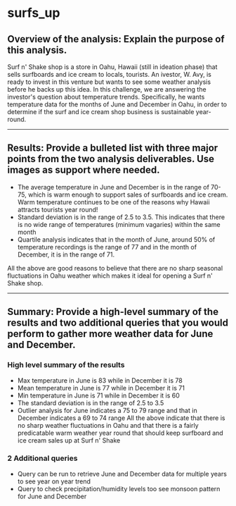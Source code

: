 # surfs_up

## Overview of the analysis: Explain the purpose of this analysis.
Surf n' Shake shop is a store in Oahu, Hawaii (still in ideation phase) that sells surfboards and ice cream to locals, tourists. An ivestor, W. Avy, is ready to invest in this venture but wants to see some weather analysis before he backs up this idea. 
In this challenge, we are answering the investor's question about temperature trends. Specifically, he wants temperature data for the months of June and December in Oahu, in order to determine if the surf and ice cream shop business is sustainable year-round.

----

## Results: Provide a bulleted list with three major points from the two analysis deliverables. Use images as support where needed.
* The average temperature in June and December is in the range of 70-75, which is warm enough to support sales of surfboards and ice cream. Warm temperature continues to be one of the reasons why Hawaii attracts tourists year round!
* Standard deviation is in the range of 2.5 to 3.5. This indicates that there is no wide range of temperatures (minimum vagaries) within the same month
* Quartile analysis indicates that in the month of June, around 50% of temperature recordings is the range of 77 and in the month of December, it is in the range of 71. 

All the above are good reasons to believe that there are no sharp seasonal fluctuations in Oahu weather which makes it ideal for opening a Surf n' Shake shop.

----

## Summary: Provide a high-level summary of the results and two additional queries that you would perform to gather more weather data for June and December.
### High level summary of the results
* Max temperature in June is 83 while in December it is 78
* Mean temperature in June is 77 while in December it is 71
* Min temperature in June is 71 while in December it is 60
* The standard deviation is in the range of 2.5 to 3.5
* Outlier analysis for June indicates a 75 to 79 range and that in December indicates a 69 to 74 range
All the above indicate that there is no sharp weather fluctuations in Oahu and that there is a fairly predicatable warm weather year round that should keep surfboard and ice cream sales up at Surf n' Shake

### 2 Additional queries
* Query can be run to retrieve June and December data for multiple years to see year on year trend
* Query to check precipitation/humidity levels too see monsoon pattern for June and December 
